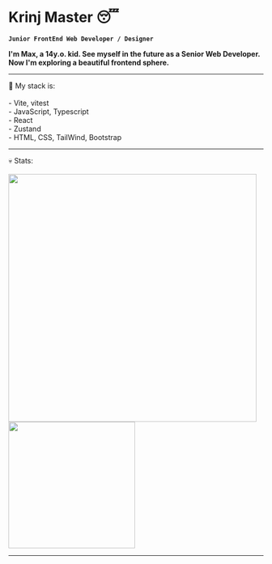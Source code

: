 # Krinj Master 😴

**`Junior FrontEnd Web Developer / Designer`**

**I'm Max, a 14y.o. kid. See myself in the future as a Senior Web Developer. Now I'm exploring a beautiful frontend sphere.**
<br>
<hr>
💼 My stack is: 
<br>
<br> 
- Vite, vitest
<br>
- JavaScript, Typescript
<br>
- React
<br>
- Zustand
<br>
- HTML, CSS, TailWind, Bootstrap
<br>

<hr>
💀 Stats:
<br>
<br>
<image width="490px" src="https://github-readme-stats.vercel.app/api?username=krinjmaster&show_icons=true&theme=aura" />
<image width="250px" src="https://github-readme-stats.vercel.app/api/top-langs/?username=krinjmaster&hide_progress=false&theme=aura" />
<hr>
          
          
          
          
          


